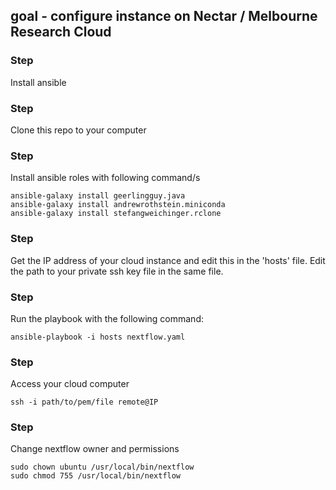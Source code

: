 ## goal - configure instance on Nectar / Melbourne Research Cloud

### Step 
Install ansible

### Step 
Clone this repo to your computer

### Step 
Install ansible roles with following command/s
```
ansible-galaxy install geerlingguy.java
ansible-galaxy install andrewrothstein.miniconda
ansible-galaxy install stefangweichinger.rclone
```
### Step
Get the IP address of your cloud instance and edit this in the 'hosts' file. Edit the path to your private ssh key file in the same file. 

### Step
Run the playbook with the following command:
```
ansible-playbook -i hosts nextflow.yaml
```
### Step
Access your cloud computer 
```
ssh -i path/to/pem/file remote@IP
```

### Step
Change nextflow owner and permissions
```
sudo chown ubuntu /usr/local/bin/nextflow
sudo chmod 755 /usr/local/bin/nextflow
```
